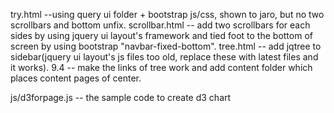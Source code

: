 try.html --using query ui folder + bootstrap js/css, shown to jaro, but no two scrollbars and bottom unfix.
scrollbar.html -- add two scrollbars for each sides by using jquery ui layout's framework and tied foot to the bottom of screen by using bootstrap "navbar-fixed-bottom".
tree.html -- add jqtree to sidebar(jquery ui layout's js files too old, replace these with latest files and it works).
 	  9.4 -- make the links of tree work and add content folder which places content pages of center.

js/d3forpage.js -- the sample code to create d3 chart
